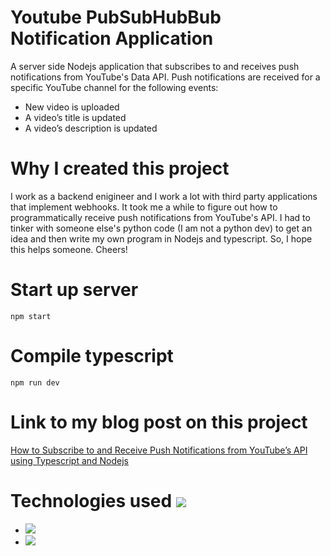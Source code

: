 # Youtube PubSubHubBub Notification Application

A server side Nodejs application that subscribes to and receives push notifications from YouTube's Data API. Push notifications are received for a specific YouTube channel for the following events: 

* New video is uploaded
* A video’s title is updated
* A video’s description is updated

# Why I created this project
I work as a backend enigineer and I work a lot with third party applications that implement webhooks. It took me a while to figure out how to programmatically receive push notifications from YouTube's API. I had to tinker with someone else's python code (I am not a python dev) to get an idea and then write my own program in Nodejs and typescript. So, I hope this helps someone. Cheers!

# Start up server
```
npm start
```

# Compile typescript
```
npm run dev
```

# Link to my blog post on this project
[How to Subscribe to and Receive Push Notifications from YouTube’s API using Typescript and Nodejs](https://dev.to/algodame/how-to-subscribe-to-and-receive-push-notifications-from-youtubes-api-using-typescript-and-nodejs-2gik)


# Technologies used ![](https://img.shields.io/badge/Technologies-used-red.svg) 
* ![](https://img.shields.io/badge/Typescript-.ts-blue.svg) 
* ![](https://img.shields.io/badge/Nodejs-.js-green.svg) 


